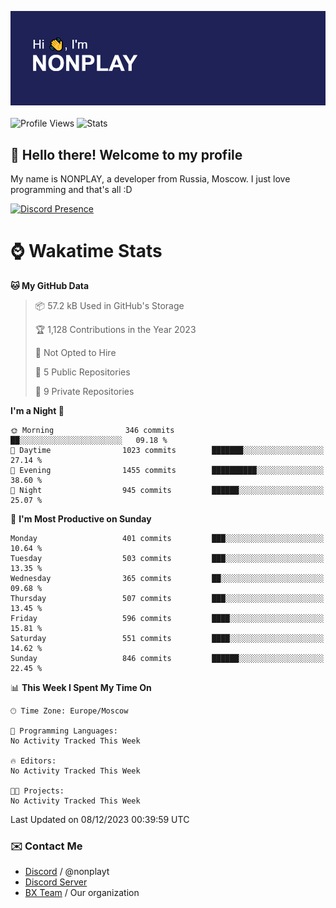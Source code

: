 ![Discord Presence](./header.png)
<br></br>
![Profile Views](https://komarev.com/ghpvc/?username=NONPLAYT&color=blue&style=for-the-badge)
![Stats](https://img.shields.io/badge/0%25-OPTIMIZED-orange?style=for-the-badge)


## :wave: Hello there! Welcome to my profile

My name is NONPLAY, a developer from Russia, Moscow. I just love programming and that's all :D

[![Discord Presence](https://lanyard.cnrad.dev/api/597087584090587177?showDisplayName=true)](https://discord.com/users/597087584090587177) 

# ⌚ Wakatime Stats

<!--START_SECTION:waka-->
**🐱 My GitHub Data** 

> 📦 57.2 kB Used in GitHub's Storage 
 > 
> 🏆 1,128 Contributions in the Year 2023
 > 
> 🚫 Not Opted to Hire
 > 
> 📜 5 Public Repositories 
 > 
> 🔑 9 Private Repositories 
 > 
**I'm a Night 🦉** 

```text
🌞 Morning                346 commits         ██░░░░░░░░░░░░░░░░░░░░░░░   09.18 % 
🌆 Daytime                1023 commits        ███████░░░░░░░░░░░░░░░░░░   27.14 % 
🌃 Evening                1455 commits        ██████████░░░░░░░░░░░░░░░   38.60 % 
🌙 Night                  945 commits         ██████░░░░░░░░░░░░░░░░░░░   25.07 % 
```
📅 **I'm Most Productive on Sunday** 

```text
Monday                   401 commits         ███░░░░░░░░░░░░░░░░░░░░░░   10.64 % 
Tuesday                  503 commits         ███░░░░░░░░░░░░░░░░░░░░░░   13.35 % 
Wednesday                365 commits         ██░░░░░░░░░░░░░░░░░░░░░░░   09.68 % 
Thursday                 507 commits         ███░░░░░░░░░░░░░░░░░░░░░░   13.45 % 
Friday                   596 commits         ████░░░░░░░░░░░░░░░░░░░░░   15.81 % 
Saturday                 551 commits         ████░░░░░░░░░░░░░░░░░░░░░   14.62 % 
Sunday                   846 commits         ██████░░░░░░░░░░░░░░░░░░░   22.45 % 
```


📊 **This Week I Spent My Time On** 

```text
🕑︎ Time Zone: Europe/Moscow

💬 Programming Languages: 
No Activity Tracked This Week

🔥 Editors: 
No Activity Tracked This Week

🐱‍💻 Projects: 
No Activity Tracked This Week
```


 Last Updated on 08/12/2023 00:39:59 UTC
<!--END_SECTION:waka-->

### ✉️ Contact Me

- [Discord](https://discord.com/users/597087584090587177) / @nonplayt
- [Discord Server](https://discord.gg/p7cxhw7E2M)
- [BX Team](https://github.com/BX-Team) / Our organization
